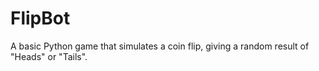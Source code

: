 # FlipBot
A basic Python game that simulates a coin flip, giving a random result of "Heads" or "Tails".
